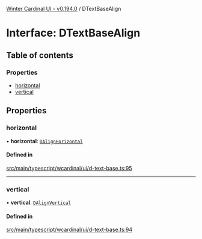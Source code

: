 [Winter Cardinal UI - v0.194.0](../index.md) / DTextBaseAlign

# Interface: DTextBaseAlign

## Table of contents

### Properties

- [horizontal](DTextBaseAlign.md#horizontal)
- [vertical](DTextBaseAlign.md#vertical)

## Properties

### horizontal

• **horizontal**: [`DAlignHorizontal`](../index.md#dalignhorizontal)

#### Defined in

[src/main/typescript/wcardinal/ui/d-text-base.ts:95](https://github.com/winter-cardinal/winter-cardinal-ui/blob/v0.194.0/src/main/typescript/wcardinal/ui/d-text-base.ts#L95)

___

### vertical

• **vertical**: [`DAlignVertical`](../index.md#dalignvertical)

#### Defined in

[src/main/typescript/wcardinal/ui/d-text-base.ts:94](https://github.com/winter-cardinal/winter-cardinal-ui/blob/v0.194.0/src/main/typescript/wcardinal/ui/d-text-base.ts#L94)
